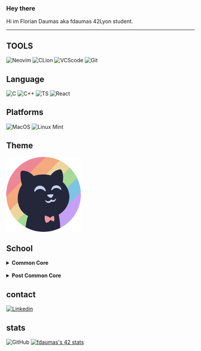 ### Hey there

Hi im Florian Daumas aka fdaumas 42Lyon student.

---
## TOOLS
![Neovim](https://img.shields.io/badge/Neovim-ed8796?style=for-the-badge&logo=neovim&logoColor=black)
![CLion](https://img.shields.io/badge/CLion-eed49f?style=for-the-badge&logo=clion&logoColor=black)
![VCScode](https://img.shields.io/badge/VScode-a6da95?style=for-the-badge&logo=clion&logoColor=black)
![Git](https://img.shields.io/badge/Git-7dc4e4?style=for-the-badge&logo=git&logoColor=black)

## Language
![C](https://img.shields.io/badge/C-c6a0f6?style=for-the-badge&logo=&logoColor=black)
![C++](https://img.shields.io/badge/C++-7dc4e4?style=for-the-badge&logo=&logoColor=black)
![TS](https://img.shields.io/badge/TS-a6da95?style=for-the-badge&logo=&logoColor=black)
![React](https://img.shields.io/badge/React-eed49f?style=for-the-badge&logo=&logoColor=black)

## Platforms
![MacOS](https://img.shields.io/badge/mac%20os-ed8796?style=for-the-badge&logo=apple&logoColor=black)
![Linux Mint](https://img.shields.io/badge/Linux_mint-eed49f?style=for-the-badge&logo=linux&logoColor=black)

## Theme
<img src="./img/1544x1544_catppuccin_circle.png" alt="catppuccin" width="200"/>

## School
<details>
<summary><strong>Common Core</strong></summary>
    <details>
    <summary>Rank 00</summary>
        hello world
    </details>
    <details>
    <summary>Rank 01</summary>
        hello world
    </details>
    <details>
    <summary>Rank 02</summary>
        hello world
    </details>
    <details>
    <summary>Rank 03</summary>
        hello world
    </details>
    <details>
    <summary>Rank 04</summary>
        hello world
    </details>
    <details>
    <summary>Rank 05</summary>
        hello world
    </details>
    <details>
    <summary>Rank 06</summary>
        hello world
    </details>
</details>
<br>
<details>
<summary><strong>Post Common Core</strong></summary>
    hello world
</details>

## contact

[![Linkedin](https://img.shields.io/badge/LinkedIn-c6a0f6?style=for-the-badge&logo=linkedin&logoColor=black)](https://www.linkedin.com/in/florian-daumas-6499b01b9/)
## stats
![GitHub](https://github-readme-stats.vercel.app/api?username=fdaumas)
[![fdaumas's 42 stats](https://badge42.vercel.app/api/v2/cl9u8ui1e00730flhx740vroj/stats?cursusId=21&coalitionId=303)](https://github.com/JaeSeoKim/badge42)
